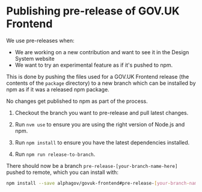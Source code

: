 # Publishing pre-release of GOV.UK Frontend

We use pre-releases when:
- We are working on a new contribution and want to see it in the Design System website
- We want to try an experimental feature as if it's pushed to npm.

This is done by pushing the files used for a GOV.UK Frontend release (the contents of the `package` directory) to a new branch which can be installed by npm as if it was a released npm package.

No changes get published to npm as part of the process.

1. Checkout the branch you want to pre-release and pull latest changes.

2. Run `nvm use` to ensure you are using the right version of Node.js and npm.

3. Run `npm install` to ensure you have the latest dependencies installed.

4. Run `npm run release-to-branch`.

There should now be a branch `pre-release-[your-branch-name-here]` pushed to remote, which you can install with:

```bash
npm install --save alphagov/govuk-frontend#pre-release-[your-branch-name-here]
```